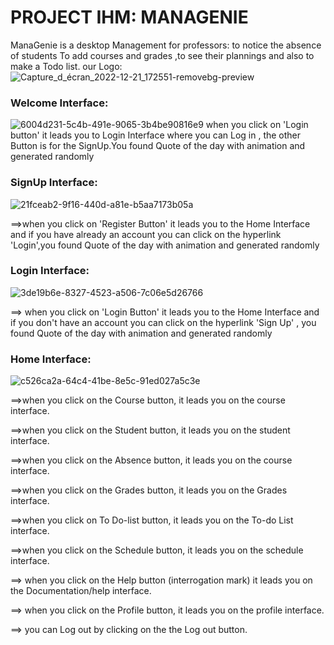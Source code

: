 # PROJECT IHM: MANAGENIE
ManaGenie is a desktop  Management for professors: to notice the absence of students To add courses and grades ,to see their plannings and also to make a Todo list.
 our Logo:
 ![Capture_d_écran_2022-12-21_172551-removebg-preview](https://user-images.githubusercontent.com/87017143/215352576-bb1a8fcc-8909-47a3-95ad-43043d566104.png)

### Welcome Interface:
![6004d231-5c4b-491e-9065-3b4be90816e9](https://user-images.githubusercontent.com/87017143/215352708-5bd18f3a-cda7-4203-8844-01178b3dfa64.jpg)
 when you click on 'Login button' it leads you to Login Interface  where you can Log in , the other Button is for the SignUp.You found Quote of the day with animation and generated randomly
 
 ### SignUp Interface:
 
 ![21fceab2-9f16-440d-a81e-b5aa7173b05a](https://user-images.githubusercontent.com/87017143/215352854-cd105cdc-0f4b-4738-9fdc-ba45915c2919.jpg)
 
==>when you click on 'Register Button' it leads you to the Home Interface and if you have already an account you can click on the hyperlink 'Login',you found Quote of the day with animation and generated randomly
 
 ### Login Interface:
 
 ![3de19b6e-8327-4523-a506-7c06e5d26766](https://user-images.githubusercontent.com/87017143/215352828-520c0549-9bbd-4696-9810-98b7207fc317.jpg)
 
==> when you click on 'Login Button' it leads you to the Home Interface and if you don't have  an account you can click on the hyperlink 'Sign Up' , you found Quote of the day with animation and generated randomly


### Home Interface:

![c526ca2a-64c4-41be-8e5c-91ed027a5c3e](https://user-images.githubusercontent.com/87017143/215353202-e27f4051-36c3-4ad4-a078-8fb18819c2cb.jpg)

==>when you click on the Course button, it leads you on the course interface.

==>when you click on the Student button, it leads you on the student interface.

==>when you click on the Absence button, it leads you on the course interface.

==>when you click on the Grades button, it leads you on the Grades interface.

==>when you click on To Do-list button, it leads you on the To-do List interface.

==>when you click on the Schedule button, it leads you on the schedule interface.

==> when you click on the Help button (interrogation mark) it leads you on the Documentation/help interface.

==> when you click on the Profile button, it leads you on the profile interface.

==> you can Log out by clicking on the the Log out button.
